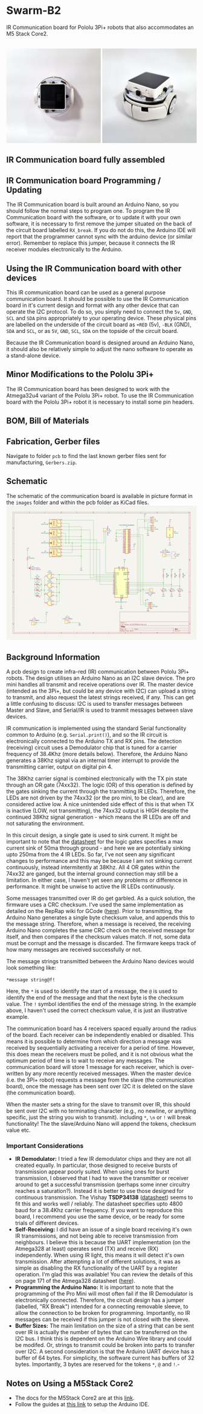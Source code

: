 # Swarm-B2
IR Communication board for Pololu 3Pi+ robots that also accommodates an M5 Stack Core2.  
<p align="center">
<br>
<img src="https://github.com/paulodowd/Swarm-B2/blob/main/images/top_3pi_m5.jpg?raw=true" width="250"></img>
<img src="https://github.com/paulodowd/Swarm-B2/blob/main/images/on3pi_45.jpg?raw=true" width="250"></img>
<br>
</p>

## IR Communication board fully assembled


## IR Communication board Programming / Updating
The IR Communication board is built around an Arduino Nano, so you should follow the normal steps to program one.  To program the IR Communication board with the software, or to update it with your own software, it is necessary to first remove the jumper situated on the back of the circuit board labelled `RX_break`.  If you do not do this, the Arduino IDE will report that the programmer cannot sync with the arduino device (or similar error).  Remember to replace this jumper, because it connects the IR receiver modules electronically to the Arduino. 

## Using the IR Communication board with other devices
This IR communication board can be used as a general purpose communication board.  It should be possible to use the IR Communication board in it's current design and format with any other device that can operate the I2C protocol.  To do so, you simply need to connect the `5v`, `GND`, `SCL` and `SDA` pins appropriately to your operating device.  These physical pins are labelled on the underside of the circuit board as `+RED` (5v), `-BLK` (GND), `SDA` and `SCL`, or as `5V`, `GND`, `SCL`, `SDA` on the  topside of the circuit board.

Because the IR Communication board is designed around an Arduino Nano, it should also be relatively simple to adjust the nano software to operate as a stand-alone device.

## Minor Modifications to the Pololu 3Pi+
The IR Communication board has been designed to work with the Atmega32u4 variant of the Pololu 3Pi+ robot.  To use the IR Communication board with the Pololu 3Pi+ robot it is necessary to install some pin headers.  

## BOM, Bill of Materials


## Fabrication, Gerber files
Navigate to folder `pcb` to find the last known gerber files sent for manufacturing, `Gerbers.zip`.  

## Schematic
The schematic of the communication board is available in picture format in the `images` folder and within the pcb folder as KiCad files.
<img src="https://raw.githubusercontent.com/paulodowd/Swarm-B2/main/images/schematic.svg">

## Background Information

A pcb design to create infra-red (IR) communication between Pololu 3Pi+ robots. The design utilises an Arduino Nano as an I2C slave device.  The pro mini handles all transmit and receive operations over IR. The master device (intended as the 3Pi+, but could be any device with I2C) can upload a string to transmit, and also request the latest strings received, if any.  This can get a little confusing to discuss: I2C is used to transfer messages between Master and Slave, and Serial/IR is used to tranmit messages between slave devices.  

IR communication is implemented using the standard Serial functionality common to Arduino (e.g. `Serial.print()`), and so the IR circuit is electronically connected to  the Arduino TX and RX pins.  The detection (receiving) circuit uses a Demodulator chip that is tuned for a carrier frequency of 38.4Khz (more details below).  Therefore, the Arduino Nano generates a 38Khz signal via an internal timer interrupt to provide the transmitting carrier, output on digital pin 4.  

The 38Khz carrier signal is combined electronically with the TX pin state through an OR gate (74xx32). The logic (OR) of this operation is defined by the gates sinking the current through the tranmitting IR LEDs.  Therefore, the LEDs are not driven by the 74xx32 (or the pro mini, to be clear), and are considered active low.  A nice unintended side effect of this is that when TX is inactive (LOW, not transmitting), the 74xx32 output is HIGH despite the continued 38Khz signal generation - which means the IR LEDs are off and not saturating the environment.

In this circuit design, a single gate is used to sink current.  It might be important to note that the <a href="https://www.ti.com/lit/ds/symlink/sn54hc32-sp.pdf">datasheet</a> for the logic gates specifies a max current sink of 50ma through ground - and here we are potentially sinking upto 250ma from the 4 IR LEDs.    So far, I've not seen any significant changes to performance and this may be because I am not sinking current continuously, instead intermitently at 38Khz. All 4 OR gates within the 74xx32 are ganged, but the internal ground connection may still be a limitation. In either case, I haven't yet seen any problems or difference in performance.  It might be unwise to active the IR LEDs continuously.

Some messages transmitted over IR do get garbled.  As a quick solution, the firmware uses a CRC checksum.  I've used the same implementation as detailed on the RepRap wiki for GCode (<a href="https://reprap.org/wiki/G-code#Checking">here</a>).  Prior to transmitting, the Arduino Nano generates a single byte checksum value, and appends this to the message string.  Therefore, when a message is received, the receiving Arduino Nano completes the same CRC check on the received message for itself, and then compares if the checksum values match.  If not, some data must be corrupt and the message is discarded.  The firmware keeps track of how many messages are received successfully or not.

The message strings transmitted between the Arduino Nano devices would look something like:

`*message string@f!`

Here, the `*` is used to identify the start of a message, the `@` is used to identify the end of the message and that the next byte is the checksum value.  The `!` symbol identifies the end of the message string.  In the example above, I haven't used the correct checksum value, it is just an illustrative example.  

The communication board has 4 receivers spaced equally around the radius of the board. Each receiver can be independently enabled or disabled.  This means it is possible to determine from which direction a message was received by sequentially activating a receiver for a period of time.  However, this does mean the receivers must be polled, and it is not obvious what the optimum period of time is to wait to receive any messages.  The communication board will store 1 message for each receiver, which is over-written by any more recently received messages.  When the master device (i.e. the 3Pi+ robot) requests a message from the slave (the communication board), once the message has been sent over I2C it is deleted on the slave (the communication board).

When the master sets a string for the slave to transmit over IR, this should be sent over I2C with no terminating character (e.g., no newline, or anything specific, just the string you wish to transmit).  including `*`, `\n` or `!` will break functionality!  The the slave/Arduino Nano will append the tokens, checksum value etc.  

### Important Considerations

- **IR Demodulator:** I tried a few IR demodulator chips and they are not all created equally.  In particular, those designed to receive bursts of transmission appear poorly suited.  When using ones for burst transmission, I observed that I had to wave the transmitter or receiver around to get a successful transmission (perhaps some inner circuitry reaches a saturation?).  Instead it is better to use those designed for continuous transmission. The Vishay **TSDP34138** (<a href="https://www.farnell.com/datasheets/2245004.pdf">datasheet</a>) seems to fit this and works well / reliably.  The datasheet specifies upto 4800 baud for a 38.4Khz carrier frequency.  If you want to reproduce this board, I recommend you use the same device, or be ready for some trials of different devices.
- **Self-Receiving:** I did have an issue of a single board receiving it's own IR transmissions, and not being able to receive transmission from neighbours.  I believe this is because the UART implementation (on the Atmega328 at least) operates send (TX) and receive (RX) independently.  When using IR light, this means it will detect it's own transmission. After attempting a lot of different solutions, it was as simple as disabling the RX functionality of the UART by a register operation.  I'm glad this was available!  You can review the details of this on page 171 of the Atmega328 datasheet (<a href="https://ww1.microchip.com/downloads/en/DeviceDoc/Atmel-7810-Automotive-Microcontrollers-ATmega328P_Datasheet.pdf">here</a>).  
- **Programming the Arduino Nano:** It is important to note that the programming of the Pro Mini will most often fail if the IR Demodulator is electronically connected.  Therefore, the circuit design has a jumper (labelled, "RX Break") intended for a connecting removable sleeve, to allow the connection to be broken for programming.  Importantly, no IR messages can be received if this jumper is not closed with the sleeve.  
- **Buffer Sizes:** The main limitation on the size of a string that can be sent over IR is actually the number of bytes that can be transferred on the I2C bus.  I think this is dependent on the Arduino Wire library and could be modifed. Or, strings to transmit could be broken into parts to transfer over I2C.  A second consideration is that the Arduino UART device has a buffer of 64 bytes.  For simplicity, the software current has buffers of 32 bytes.  Importantly, 3 bytes are reserved for the tokens `*`, `@` and `!`.- 

## Notes on Using a M5Stack Core2

- The docs for the M5Stack Core2 are at this <a href="https://docs.m5stack.com/en/core/core2">link</a>.
- Follow the guides at <a href="https://docs.m5stack.com/en/arduino/arduino_ide">this link</a> to setup the Arduino IDE.
